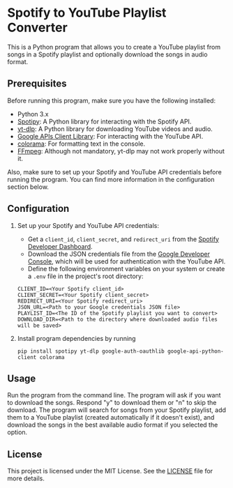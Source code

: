 # Spotify to YouTube Playlist Converter

This is a Python program that allows you to create a YouTube playlist from songs in a Spotify playlist and optionally download the songs in audio format.

## Prerequisites

Before running this program, make sure you have the following installed:

- Python 3.x
- [Spotipy](https://github.com/plamere/spotipy): A Python library for interacting with the Spotify API.
- [yt-dlp](https://github.com/yt-dlp/yt-dlp): A Python library for downloading YouTube videos and audio.
- [Google APIs Client Library](https://developers.google.com/api-client-library/python/start/installation): For interacting with the YouTube API.
- [colorama](https://pypi.org/project/colorama/): For formatting text in the console.
- [FFmpeg](https://ffmpeg.org/): Although not mandatory, yt-dlp may not work properly without it.

Also, make sure to set up your Spotify and YouTube API credentials before running the program. You can find more information in the configuration section below.

## Configuration

1. Set up your Spotify and YouTube API credentials:

   - Get a `client_id`, `client_secret`, and `redirect_uri` from the [Spotify Developer Dashboard](https://developer.spotify.com/dashboard/applications).
   - Download the JSON credentials file from the [Google Developer Console](https://console.developers.google.com/), which will be used for authentication with the YouTube API.
   - Define the following environment variables on your system or create a `.env` file in the project's root directory:

   ```plaintext
   CLIENT_ID=<Your Spotify client_id>
   CLIENT_SECRET=<Your Spotify client_secret>
   REDIRECT_URI=<Your Spotify redirect_uri>
   JSON_URL=<Path to your Google credentials JSON file>
   PLAYLIST_ID=<The ID of the Spotify playlist you want to convert>
   DOWNLOAD_DIR=<Path to the directory where downloaded audio files will be saved>
   ```
2. Install program dependencies by running
    ```plaintext
    pip install spotipy yt-dlp google-auth-oauthlib google-api-python-client colorama
     ```
## Usage

Run the program from the command line. The program will ask if you want to download the songs.
Respond "y" to download them or "n" to skip the download.
The program will search for songs from your Spotify playlist, add them to a YouTube playlist (created automatically if it doesn't exist),
and download the songs in the best available audio format if you selected the option.

## License
This project is licensed under the MIT License. See the [LICENSE](https://github.com/Condorbox/SpotifyToYoutube/blob/main/LICENSE) file for more details.
